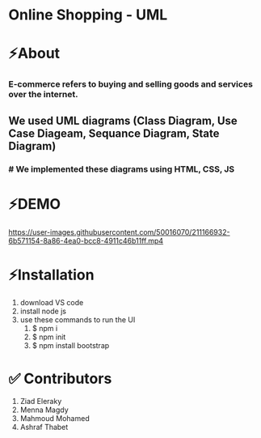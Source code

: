 # Online Shopping - UML

<h1>⚡About</h1>
<h3>
E-commerce refers to buying and selling goods and services over the internet.
<br>

## We used UML diagrams (Class Diagram, Use Case Diageam, Sequance Diagram, State Diagram)

</h3>

<h3># We implemented these diagrams using HTML, CSS, JS</h3>
<h1>⚡DEMO</h1>

https://user-images.githubusercontent.com/50016070/211166932-6b571154-8a86-4ea0-bcc8-4911c46b11ff.mp4

<h1>⚡Installation</h1>
<ol>
  <li>download VS code</li>
   <li>install node js</li>
    <li>use these commands to run the UI
    <ol>
       <li>$ npm i</li>
       <li>$ npm init </li>
       <li>$ npm install bootstrap</li>
    </ol>
    </li>
</ol>

<h1>✅ Contributors</h1>
<ol>
   <li>Ziad Eleraky</li>
   <li>Menna Magdy</li>
   <li>Mahmoud Mohamed</li>
   <li>Ashraf Thabet</li>
</ol>
